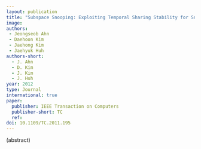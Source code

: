 ```yaml
---
layout: publication
title: "Subspace Snooping: Exploiting Temporal Sharing Stability for Snoop Reduction"
image: 
authors: 
 - Jeongseob Ahn
 - Daehoon Kim
 - Jaehong Kim
 - Jaehyuk Huh
authors-short:
  - J. Ahn
  - D. Kim
  - J. Kim
  - J. Huh
year: 2012
type: Journal
international: true
paper:
  publisher: IEEE Transaction on Computers
  publisher-short: TC
  ref: 
doi: 10.1109/TC.2011.195
---
```


(abstract)
